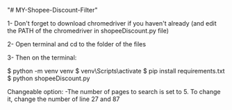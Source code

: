 "# MY-Shopee-Discount-Filter" 

1- Don't forget to download chromedriver if you haven't already (and edit the PATH of the chromedriver in shopeeDiscount.py file)

2- Open terminal and cd to the folder of the files

3- Then on the terminal:
  
$ python -m venv venv
$ venv\Scripts\activate
$ pip install requirements.txt
$ python shopeeDiscount.py


Changeable option:
-The number of pages to search is set to 5. To change it, change the number of line 27 and 87
